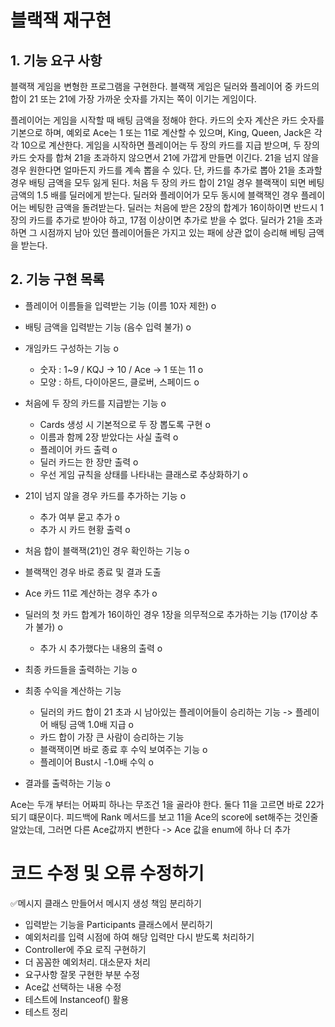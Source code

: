 블랙잭 재구현
=====

## 1. 기능 요구 사항
블랙잭 게임을 변형한 프로그램을 구현한다. 블랙잭 게임은 딜러와 플레이어 중 카드의 합이 21 또는 21에 가장 가까운 숫자를 가지는 쪽이
이기는 게임이다.

플레이어는 게임을 시작할 때 배팅 금액을 정해야 한다.
카드의 숫자 계산은 카드 숫자를 기본으로 하며, 예외로 Ace는 1 또는 11로 계산할 수 있으며, King, Queen, Jack은 각각 10으로 계산한다.
게임을 시작하면 플레이어는 두 장의 카드를 지급 받으며, 두 장의 카드 숫자를 합쳐 21을 초과하지 않으면서 21에 가깝게 만들면 이긴다.
21을 넘지 않을 경우 원한다면 얼마든지 카드를 계속 뽑을 수 있다. 단, 카드를 추가로 뽑아 21을 초과할 경우 배팅 금액을 모두 잃게 된다.
처음 두 장의 카드 합이 21일 경우 블랙잭이 되면 베팅 금액의 1.5 배를 딜러에게 받는다.
딜러와 플레이어가 모두 동시에 블랙잭인 경우 플레이어는 베팅한 금액을 돌려받는다.
딜러는 처음에 받은 2장의 합계가 16이하이면 반드시 1장의 카드를 추가로 받아야 하고, 17점 이상이면 추가로 받을 수 없다.
딜러가 21을 초과하면 그 시점까지 남아 있던 플레이어들은 가지고 있는 패에 상관 없이 승리해 베팅 금액을 받는다.

## 2. 기능 구현 목록
- 플레이어 이름들을 입력받는 기능 (이름 10자 제한) o
- 배팅 금액을 입력받는 기능 (음수 입력 불가) o

- 개임카드 구성하는 기능 o
  - 숫자 : 1~9 / KQJ -> 10 / Ace -> 1 또는 11 o
  - 모양 : 하트, 다이아몬드, 클로버, 스페이드 o

- 처음에 두 장의 카드를 지급받는 기능 o
  - Cards 생성 시 기본적으로 두 장 뽑도록 구현 o
  - 이름과 함께 2장 받았다는 사실 출력 o
  - 플레이어 카드 출력 o
  - 딜러 카드는 한 장만 출력 o
  - 우선 게임 규칙을 상태를 나타내는 클래스로 추상화하기 o

- 21이 넘지 않을 경우 카드를 추가하는 기능 o
  - 추가 여부 묻고 추가 o
  - 추가 시 카드 현황 출력 o

- 처음 합이 블랙잭(21)인 경우 확인하는 기능 o
- 블랙잭인 경우 바로 종료 및 결과 도출

- Ace 카드 11로 계산하는 경우 추가 o

- 딜러의 첫 카드 합계가 16이하인 경우 1장을 의무적으로 추가하는 기능 (17이상 추가 불가) o
  - 추가 시 추가했다는 내용의 출력 o

- 최종 카드들을 출력하는 기능 o

- 최종 수익을 계산하는 기능
  - 딜러의 카드 합이 21 초과 시 남아있는 플레이어들이 승리하는 기능 -> 플레이어 배팅 금액 1.0배 지급 o
  - 카드 합이 가장 큰 사람이 승리하는 기능
  - 블랙잭이면 바로 종료 후 수익 보여주는 기능 o
  - 플레이어 Bust시 -1.0배 수익 o

- 결과를 출력하는 기능 o

Ace는 두개 부터는 어짜피 하나는 무조건 1을 골라야 한다. 둘다 11을 고르면 바로 22가 되기 떄문이다.
피드백에 Rank 메서드를 보고 11을 Ace의 score에 set해주는 것인줄 알았는데, 그러면 다른 Ace값까지 변한다 -> Ace 값을 enum에 하나 더 추가

# 코드 수정 및 오류 수정하기
✅메시지 클래스 만들어서 메시지 생성 책임 분리하기
- 입력받는 기능을 Participants 클래스에서 분리하기
- 예외처리를 입력 시점에 하여 해당 입력만 다시 받도록 처리하기
- Controller에 주요 로직 구현하기
- 더 꼼꼼한 예외처리. 대소문자 처리
- 요구사항 잘못 구현한 부분 수정
- Ace값 선택하는 내용 수정
- 테스트에 Instanceof() 활용
- 테스트 정리

